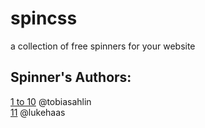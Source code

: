 # spincss  
a collection of free spinners for your website  

## Spinner's Authors:  
[1 to 10](https://twitter.com/tobiasahlin) @tobiasahlin  
[11](https://twitter.com/lukehaas) @lukehaas  

